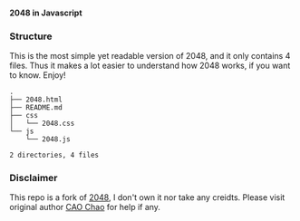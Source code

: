 #### 2048 in Javascript 

### Structure

This is the most simple yet readable version of 2048, and it only contains  4 files. Thus it makes a lot easier to understand how 2048 works, if you want to know. Enjoy!

```
.
├── 2048.html
├── README.md
├── css
│   └── 2048.css
└── js
    └── 2048.js

2 directories, 4 files
```

### Disclaimer

This repo is a fork of [2048](http://www.oschina.net/code/snippet_139971_35449), I don't own it nor take any creidts. Please visit original author [CAO Chao](http://my.oschina.net/tudas) for help if any.

